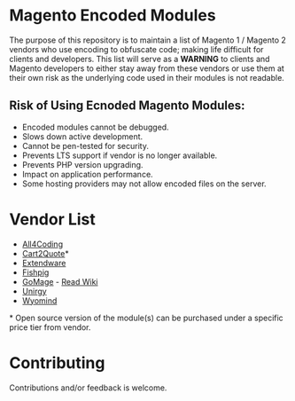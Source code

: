 # Magento Encoded Modules
The purpose of this repository is to maintain a list of Magento 1 / Magento 2 vendors who use encoding to obfuscate code; making life difficult for clients and developers. This list will serve as a **WARNING** to clients and Magento developers to either stay away from these vendors or use them at their own risk as the underlying code used in their modules is not readable.

## Risk of Using Ecnoded Magento Modules: 
* Encoded modules cannot be debugged.
* Slows down active development.
* Cannot be pen-tested for security.
* Prevents LTS support if vendor is no longer available.
* Prevents PHP version upgrading.
* Impact on application performance.
* Some hosting providers may not allow encoded files on the server.

# Vendor List
* [All4Coding](https://all4coding.com/)
* [Cart2Quote](https://www.cart2quote.com/)*
* [Extendware](https://www.extendware.com/)
* [Fishpig](https://fishpig.co.uk/)
* [GoMage](https://www.gomage.com/) - [Read Wiki](https://wiki.gomage.com/hc/en-us/articles/115002240191-Errors-related-to-Helper-Data-php-file)
* [Unirgy](https://unirgy.com/)
* [Wyomind](https://www.wyomind.com/)

\* Open source version of the module(s) can be purchased under a specific price tier from vendor.

# Contributing
Contributions and/or feedback is welcome. 

